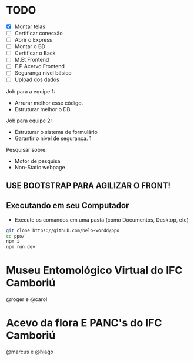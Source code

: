 # TODO

- [x] Montar telas 
- [ ] Certificar conecxão
- [ ] Abrir o Express 
- [ ] Montar o BD
- [ ] Certificar o Back
- [ ] M.Et Frontend
- [ ] F.P Acervo Frontend
- [ ] Segurança nivel básico
- [ ] Upload dos dados

Job para a equipe 1:
- Arrurar melhor esse código.
- Estruturar melhor o DB.

Job para equipe 2:
- Estruturar o sistema de formulário
- Garantir o nivel de segurança. 1

Pesquisar sobre:
- Motor de pesquisa
- Non-Static webpage

USE BOOTSTRAP PARA AGILIZAR O FRONT!
---

## Executando em seu Computador

- Execute os comandos em uma pasta (como Documentos, Desktop, etc)

```bash
git clone https://github.com/helo-wordd/ppo
cd ppo/
npm i
npm run dev
```

# Museu Entomológico Virtual do IFC Camboriú

@roger e @carol

# Acevo da flora E PANC's do IFC Camboriú

@marcus e @hiago
